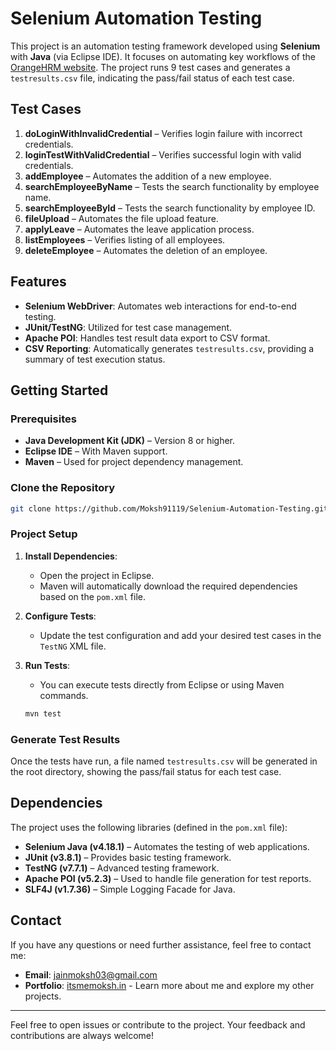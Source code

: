 # Selenium Automation Testing

This project is an automation testing framework developed using **Selenium** with **Java** (via Eclipse IDE). It focuses on automating key workflows of the [OrangeHRM website](https://opensource-demo.orangehrmlive.com/web/index.php/auth/login). The project runs 9 test cases and generates a `testresults.csv` file, indicating the pass/fail status of each test case.

## Test Cases

1. **doLoginWithInvalidCredential** – Verifies login failure with incorrect credentials.
2. **loginTestWithValidCredential** – Verifies successful login with valid credentials.
3. **addEmployee** – Automates the addition of a new employee.
4. **searchEmployeeByName** – Tests the search functionality by employee name.
5. **searchEmployeeById** – Tests the search functionality by employee ID.
6. **fileUpload** – Automates the file upload feature.
7. **applyLeave** – Automates the leave application process.
8. **listEmployees** – Verifies listing of all employees.
9. **deleteEmployee** – Automates the deletion of an employee.

## Features

- **Selenium WebDriver**: Automates web interactions for end-to-end testing.
- **JUnit/TestNG**: Utilized for test case management.
- **Apache POI**: Handles test result data export to CSV format.
- **CSV Reporting**: Automatically generates `testresults.csv`, providing a summary of test execution status.

## Getting Started

### Prerequisites

- **Java Development Kit (JDK)** – Version 8 or higher.
- **Eclipse IDE** – With Maven support.
- **Maven** – Used for project dependency management.

### Clone the Repository

```bash
git clone https://github.com/Moksh91119/Selenium-Automation-Testing.git
```

### Project Setup

1. **Install Dependencies**:
    - Open the project in Eclipse.
    - Maven will automatically download the required dependencies based on the `pom.xml` file.

2. **Configure Tests**:
    - Update the test configuration and add your desired test cases in the `TestNG` XML file.

3. **Run Tests**:
    - You can execute tests directly from Eclipse or using Maven commands.

    ```bash
    mvn test
    ```

### Generate Test Results

Once the tests have run, a file named `testresults.csv` will be generated in the root directory, showing the pass/fail status for each test case.

## Dependencies

The project uses the following libraries (defined in the `pom.xml` file):

- **Selenium Java (v4.18.1)** – Automates the testing of web applications.
- **JUnit (v3.8.1)** – Provides basic testing framework.
- **TestNG (v7.7.1)** – Advanced testing framework.
- **Apache POI (v5.2.3)** – Used to handle file generation for test reports.
- **SLF4J (v1.7.36)** – Simple Logging Facade for Java.

## Contact

If you have any questions or need further assistance, feel free to contact me:

- **Email**: [jainmoksh03@gmail.com](mailto:jainmoksh03@gmail.com)
- **Portfolio**: [itsmemoksh.in](https://itsmemoksh.in/) - Learn more about me and explore my other projects.

---

Feel free to open issues or contribute to the project. Your feedback and contributions are always welcome!
